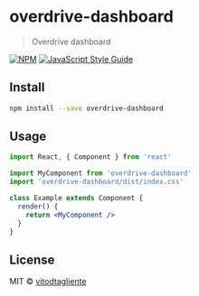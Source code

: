 # overdrive-dashboard

> Overdrive dashboard

[![NPM](https://img.shields.io/npm/v/overdrive-dashboard.svg)](https://www.npmjs.com/package/overdrive-dashboard) [![JavaScript Style Guide](https://img.shields.io/badge/code_style-standard-brightgreen.svg)](https://standardjs.com)

## Install

```bash
npm install --save overdrive-dashboard
```

## Usage

```jsx
import React, { Component } from 'react'

import MyComponent from 'overdrive-dashboard'
import 'overdrive-dashboard/dist/index.css'

class Example extends Component {
  render() {
    return <MyComponent />
  }
}
```

## License

MIT © [vitodtagliente](https://github.com/vitodtagliente)
